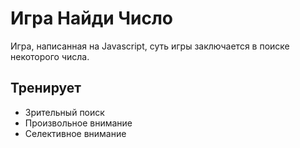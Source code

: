 # Игра Найди Число
Игра, написанная на Javascript, суть игры заключается в поиске некоторого числа.
## Тренирует
* Зрительный поиск
* Произвольное внимание
* Селективное внимание
